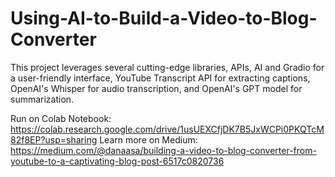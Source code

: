 # Using-AI-to-Build-a-Video-to-Blog-Converter
This project leverages several cutting-edge libraries, APIs, AI and Gradio for a user-friendly interface, YouTube Transcript API for extracting captions, OpenAI's Whisper for audio transcription, and OpenAI's GPT model for summarization.

Run on Colab Notebook: https://colab.research.google.com/drive/1usUEXCfjDK7B5JxWCPi0PKQTcM82f8EP?usp=sharing
Learn more on Medium: https://medium.com/@danaasa/building-a-video-to-blog-converter-from-youtube-to-a-captivating-blog-post-6517c0820736
